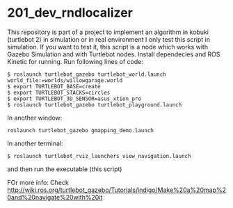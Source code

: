 # 201_dev_rndlocalizer
This repository is part of a project to implement an algorithm in kobuki (turtlebot 2) in simulation or in real environment
I only test this script in simulation. If you want to test it, this script is a node which works with Gazebo Simulation and with Turtlebot nodes.
Install dependecies and ROS Kinetic for running.
Run following lines of code:
~~~
$ roslaunch turtlebot_gazebo turtlebot_world.launch world_file:=worlds/willowgarage.world
$ export TURTLEBOT_BASE=create
$ export TURTLEBOT_STACKS=circles
$ export TURTLEBOT_3D_SENSOR=asus_xtion_pro
$ roslaunch turtlebot_gazebo turtlebot_playground.launch
~~~
In another window:
~~~
roslaunch turtlebot_gazebo gmapping_demo.launch
~~~
In another terminal:
~~~
$ roslaunch turtlebot_rviz_launchers view_navigation.launch
~~~
and then run the executable (this script)

FOr more info: Check http://wiki.ros.org/turtlebot_gazebo/Tutorials/indigo/Make%20a%20map%20and%20navigate%20with%20it
